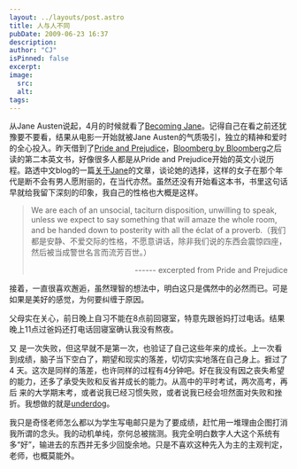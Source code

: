 ```yaml
---
layout: ../layouts/post.astro
title: 人与人不同
pubDate: 2009-06-23 16:37
description: 
author: "CJ"
isPinned: false
excerpt: 
image:
  src:
  alt:
tags: 
---
```

从Jane Austen说起，4月的时候就看了<a href="http://movie.douban.com/subject/1920805/">Becoming Jane</a>。记得自己在看之前还犹豫要不要看，结果从电影一开始就被Jane Austen的气质吸引，独立的精神和爱时的全心投入。昨天借到了<a href="http://book.douban.com/subject/1452265/">Pride and Prejudice</a>，<a href="http://www.amazon.com/Bloomberg-Michael/dp/0471208884/">Bloomberg by Bloomberg</a>之后读的第二本英文书，好像很多人都是从Pride and Prejudice开始的英文小说历程。路透中文blog的一篇<a href="http://blogs.cn.reuters.com/blog/2009/06/22/%E7%AE%80%E2%80%A2%E5%A5%A5%E6%96%AF%E4%B8%81%E5%92%8C%E4%BC%8A%E4%B8%BD%E8%8E%8E%E7%99%BD%E7%9A%84%E9%80%89%E6%8B%A9/">关于Jane</a>的文章，谈论她的选择，这样的女子在那个年代是断不会有男人愿附丽的，在当代亦然。虽然还没有开始看这本书，书里这句话早就给我留下深刻的印象，我自己的性格也大概是这样。
<blockquote>We are each of an unsocial, taciturn disposition, unwilling to speak, unless we expect to say something that will amaze the whole room, and be handed down to posterity with all the éclat of a proverb.（我们都是安静、不爱交际的性格，不愿意讲话，除非我们说的东西会震惊四座，然后被当成警世名言而流芳百世。）
<p align="right">------ excerpted from Pride and Prejudice</p>
</blockquote>
接着，一直很喜欢邂逅，虽然理智的想法中，明白这只是偶然中的必然而已。可是如果是美好的感觉，为何要纠缠于原因。

父母实在关心，前日晚上自习不能在8点前回寝室，特意先跟爸妈打过电话。结果晚上11点过爸妈还打电话回寝室确认我没有熬夜。

又 是一次失败，但这早就不是第一次，也验证了自己这些年来的成长。上一次看到成绩，脑子当下空白了，期望和现实的落差，切切实实地落在自己身上。捱过了4 天。这次是同样的落差，也许同样的过程有4分钟吧。好在我没有因之丧失希望的能力，还多了承受失败和反省并成长的能力。从高中的平时考试，两次高考，再后 来的大学期末考，或者说我已经习惯失败，或者说我已经会坦然面对失败和挫折。我想做的就是<a href="http://www.newyorker.com/reporting/2009/05/11/090511fa_fact_gladwell">underdog</a>。

我只是奇怪老师怎么都以为学生写电邮只是为了要成绩，赶忙用一堆理由企图打消我所谓的念头。我的动机单纯，奈何总被揣测。我完全明白数字人大这个系统有多“好”，输进去的东西并无多少回旋余地。只是不喜欢这种先入为主的主观判定，老师，也概莫能外。

